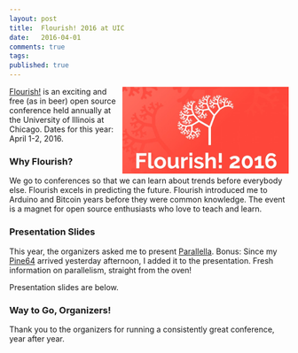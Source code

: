 ```yaml
---
layout: post
title:  Flourish! 2016 at UIC
date:   2016-04-01
comments: true
tags: 
published: true
---
```

 
<img src="/images/flourish2016.jpg" width="300" align="right">

[Flourish!](http://www.flourishconf.com/) is an exciting and free (as in beer) open source conference held annually at the University of Illinois at Chicago. Dates for this year: April 1-2, 2016.

### Why Flourish?

We go to conferences so that we can learn about trends before everybody else. Flourish excels in predicting the future. Flourish introduced me to Arduino and Bitcoin years before they were common knowledge. The event is a magnet for open source enthusiasts who love to teach and learn.

<!--more-->

### Presentation Slides

This year, the organizers asked me to present [Parallella](/blog/2014/07/07/parallella-quick-start-guide-with-gotchas/). Bonus: Since my [Pine64](/blog/2016/04/04/pine64-quick-start-guide-using-mac-os-x/) arrived yesterday afternoon, I added it to the presentation. Fresh information on parallelism, straight from the oven!

Presentation slides are below.

<center><script async class="speakerdeck-embed" data-id="ac573691308d47c7a64ca2e015afde9c" data-ratio="1.77777777777778" src="//speakerdeck.com/assets/embed.js"></script></center>

### Way to Go, Organizers!

Thank you to the organizers for running a consistently great conference, year after year.
